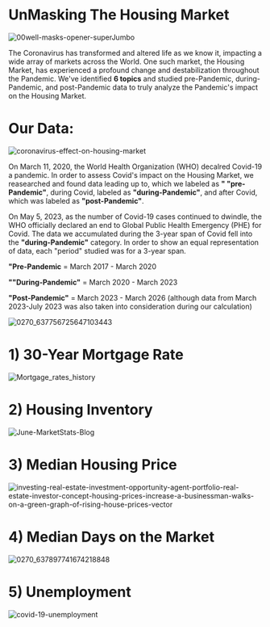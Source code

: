 # UnMasking The Housing Market

![00well-masks-opener-superJumbo](https://github.com/SMSIMKO/Group-4-Project-/assets/133065460/c35e4555-82ec-494c-a577-76516d10a908)

The Coronavirus has transformed and altered life as we know it, impacting a wide array of markets across the World. One such market, the Housing Market, has experienced a profound change and destabilization throughout the Pandemic. We've identified **6 topics** and studied pre-Pandemic, during-Pandemic, and post-Pandemic data to truly analyze the Pandemic's impact on the Housing Market.

# Our Data:

![coronavirus-effect-on-housing-market](https://github.com/SMSIMKO/Group-4-Project-/assets/133065460/d675a4f8-0de1-45f4-bd09-95eebb80b90c)

On March 11, 2020, the World Health Organization (WHO) decalred Covid-19 a pandemic. In order to assess Covid's impact on the Housing Market, we reasearched and found data leading up to, which we labeled as **" "pre-Pandemic"**, during Covid, labeled as **"during-Pandemic"**, and after Covid, which was labeled as **"post-Pandemic"**. 

On May 5, 2023, as the number of Covid-19 cases continued to dwindle, the WHO officially declared an end to Global Public Health Emergency (PHE) for Covid. The data we accumulated during the 3-year span of Covid fell into the **"during-Pandemic"** category. In order to show an equal representation of data, each "period" studied was for a 3-year span.

**"Pre-Pandemic** = March 2017 - March 2020

**""During-Pandemic"** = March 2020 - March 2023

**"Post-Pandemic"** = March 2023 - March 2026 (although data from March 2023-July 2023 was also taken into consideration during our calculation)

![0270_637756725647103443](https://github.com/SMSIMKO/Group-4-Project-/assets/133065460/e9cae854-c604-476c-bca5-750984fd2953)


# 1) 30-Year Mortgage Rate

![Mortgage_rates_history](https://github.com/SMSIMKO/Group-4-Project-/assets/133065460/7df53043-9716-49bf-971f-f5bfd205865b)

# 2) Housing Inventory

![June-MarketStats-Blog](https://github.com/SMSIMKO/Group-4-Project-/assets/133065460/2a3aea63-961e-4578-b272-9afba8cefcbd)

# 3) Median Housing Price

![investing-real-estate-investment-opportunity-agent-portfolio-real-estate-investor-concept-housing-prices-increase-a-businessman-walks-on-a-green-graph-of-rising-house-prices-vector](https://github.com/SMSIMKO/Group-4-Project-/assets/133065460/bde307ea-1396-4645-ac89-d358b0780ddd)


# 4) Median Days on the Market

![0270_637897741674218848](https://github.com/SMSIMKO/Group-4-Project-/assets/133065460/1040c900-ca08-47da-9c3c-3f153452ae32)

# 5) Unemployment

![covid-19-unemployment](https://github.com/SMSIMKO/Group-4-Project-/assets/133065460/a48f28d6-7ae0-4048-9270-bdcfbb690ea2)
